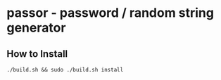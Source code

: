 # passor - password / random string generator

## How to Install
```console
./build.sh && sudo ./build.sh install
```
